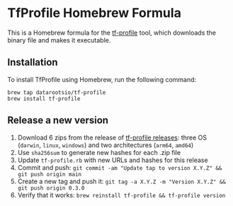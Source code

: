 # TfProfile Homebrew Formula

This is a Homebrew formula for the [tf-profile](https://github.com/datarootsio/tf-profile) tool, which downloads the binary file and makes it executable.

## Installation

To install TfProfile using Homebrew, run the following command:

```shell
brew tap datarootsio/tf-profile
brew install tf-profile
```

## Release a new version

1. Download 6 zips from the release of [tf-profile releases](https://github.com/datarootsio/tf-profile/releases): three OS (`darwin`, `linux`, `windows`) and two architectures (`arm64`, `amd64`)
2. Use `sha256sum` to generate new hashes for each .zip file
3. Update `tf-profile.rb` with new URLs and hashes for this release
4. Commit and push: `git commit -am "Update tap to version X.Y.Z" && git push origin main`
5. Create a new tag and push it: `git tag -a X.Y.Z -m "Version X.Y.Z" && git push origin 0.3.0`
6. Verify that it works: `brew reinstall tf-profile && tf-profile version`
